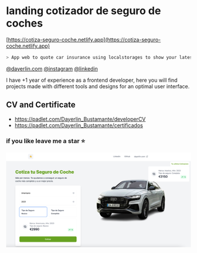 # landing cotizador de seguro de coches
[https://cotiza-seguro-coche.netlify.app](https://cotiza-seguro-coche.netlify.app)

```sh
> App web to quote car insurance using localstorages to show your latest comparison. Created with tailwind css and vanilla javascript using the concept of prototype
```

[@dayerlin.com](https://dayerlin.es)
[@instagram](https://www.instagram.com/dayerlin_bustamante/?hl=es)
[@linkedin](https://www.linkedin.com/in/dayerlin-bustamante)


I have +1 year of experience as a frontend developer, here you will find projects made with different tools and designs for an optimal user interface.

## CV and Certificate

- https://padlet.com/Dayerlin_Bustamante/developerCV
- https://padlet.com/Dayerlin_Bustamante/certificados 

### if you like leave me a star ⭐

[![img](./dist/src/img/project.png)]([https://dayerlin.com/](https://cotiza-seguro-coche.netlify.app)https://cotiza-seguro-coche.netlify.app)
